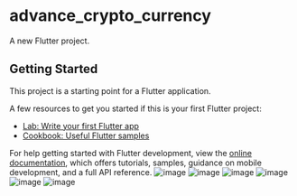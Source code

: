 # advance_crypto_currency

A new Flutter project.

## Getting Started

This project is a starting point for a Flutter application.

A few resources to get you started if this is your first Flutter project:

- [Lab: Write your first Flutter app](https://docs.flutter.dev/get-started/codelab)
- [Cookbook: Useful Flutter samples](https://docs.flutter.dev/cookbook)

For help getting started with Flutter development, view the
[online documentation](https://docs.flutter.dev/), which offers tutorials,
samples, guidance on mobile development, and a full API reference.
![image](https://github.com/johnhcolani/CryptoCurrency/assets/91166301/b5ab0112-61ec-4649-a14c-0fc167c21493)
![image](https://github.com/johnhcolani/CryptoCurrency/assets/91166301/48ca83d9-6979-4759-bb0f-3b99464c4eaa)
![image](https://github.com/johnhcolani/CryptoCurrency/assets/91166301/48ca83d9-6979-4759-bb0f-3b99464c4eaa)
![image](https://github.com/johnhcolani/CryptoCurrency/assets/91166301/57cac081-8d9f-44da-b671-efb9a4f9940c)
![image](https://github.com/johnhcolani/CryptoCurrency/assets/91166301/5db74ffa-3143-4990-ab11-5ce7d7a5eadd)
![image](https://github.com/johnhcolani/CryptoCurrency/assets/91166301/452691a6-b963-44a5-a9e0-2bab898bad73)






